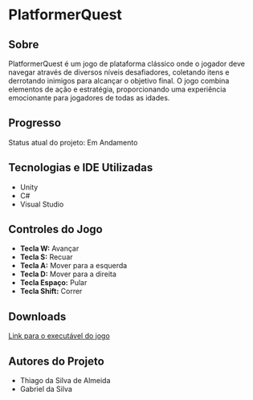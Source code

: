 # PlatformerQuest

## Sobre
PlatformerQuest é um jogo de plataforma clássico onde o jogador deve navegar através de diversos níveis desafiadores, coletando itens e derrotando inimigos para alcançar o objetivo final. O jogo combina elementos de ação e estratégia, proporcionando uma experiência emocionante para jogadores de todas as idades.

## Progresso
Status atual do projeto: Em Andamento

## Tecnologias e IDE Utilizadas
- Unity
- C#
- Visual Studio

## Controles do Jogo
- **Tecla W:** Avançar
- **Tecla S:** Recuar
- **Tecla A:** Mover para a esquerda
- **Tecla D:** Mover para a direita
- **Tecla Espaço:** Pular
- **Tecla Shift:** Correr

## Downloads
[Link para o executável do jogo](https://placeholder.com)

## Autores do Projeto
- Thiago da Silva de Almeida
- Gabriel da Silva
